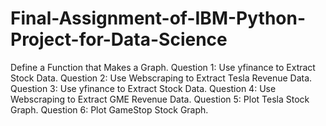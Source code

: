 # Final-Assignment-of-IBM-Python-Project-for-Data-Science

Define a Function that Makes a Graph.
Question 1: Use yfinance to Extract Stock Data.
Question 2: Use Webscraping to Extract Tesla Revenue Data.
Question 3: Use yfinance to Extract Stock Data.
Question 4: Use Webscraping to Extract GME Revenue Data.
Question 5: Plot Tesla Stock Graph.
Question 6: Plot GameStop Stock Graph.
